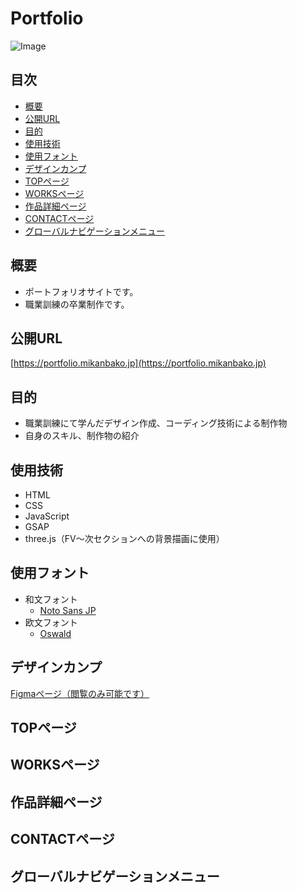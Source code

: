 # Portfolio<!-- omit in toc -->
![Image](https://github.com/user-attachments/assets/38cbe5b2-06ee-499e-b18e-4b69f5acc058)

## 目次<!-- omit in toc -->
- [概要](#概要)
- [公開URL](#公開url)
- [目的](#目的)
- [使用技術](#使用技術)
- [使用フォント](#使用フォント)
- [デザインカンプ](#デザインカンプ)
- [TOPページ](#topページ)
- [WORKSページ](#worksページ)
- [作品詳細ページ](#作品詳細ページ)
- [CONTACTページ](#contactページ)
- [グローバルナビゲーションメニュー](#グローバルナビゲーションメニュー)

## 概要
* ポートフォリオサイトです。
* 職業訓練の卒業制作です。

## 公開URL
[https://portfolio.mikanbako.jp](https://portfolio.mikanbako.jp)

## 目的
* 職業訓練にて学んだデザイン作成、コーディング技術による制作物
* 自身のスキル、制作物の紹介

## 使用技術
* HTML
* CSS
* JavaScript
* GSAP
* three.js（FV～次セクションへの背景描画に使用）

## 使用フォント
* 和文フォント
  * [Noto Sans JP](https://fonts.google.com/noto/specimen/Noto+Sans+JP)
* 欧文フォント
  * [Oswald](https://fonts.google.com/specimen/Oswald)

## デザインカンプ
[Figmaページ（閲覧のみ可能です）](https://www.figma.com/design/oxv9pQ7REeRA8bIJeLAS96/%E3%83%9D%E3%83%BC%E3%83%88%E3%83%95%E3%82%A9%E3%83%AA%E3%82%AA%E3%82%B5%E3%82%A4%E3%83%88?node-id=0-1&t=BzG1GcLpfhDDp16S-1)

## TOPページ
## WORKSページ
## 作品詳細ページ
## CONTACTページ
## グローバルナビゲーションメニュー